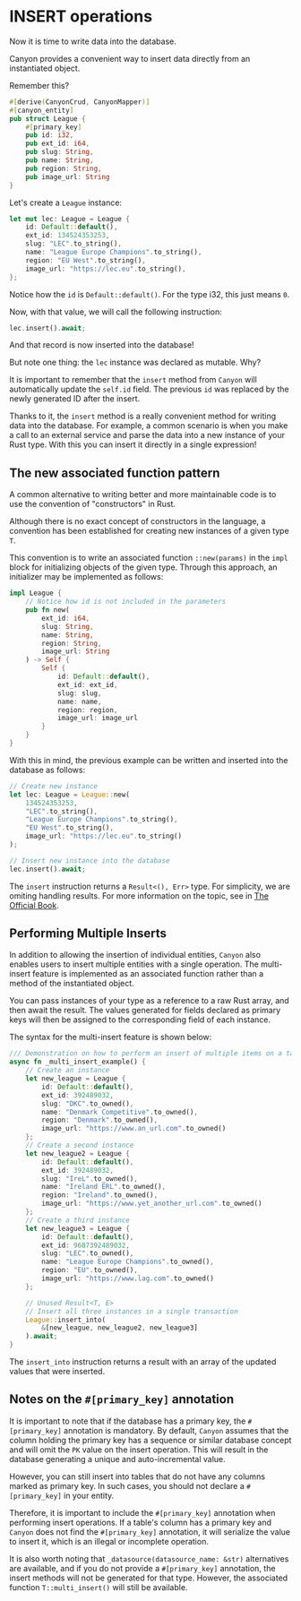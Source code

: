 # INSERT operations

Now it is time to write data into the database.

Canyon provides a convenient way to insert data directly from an instantiated object.

Remember this?

```rust
#[derive(CanyonCrud, CanyonMapper)]
#[canyon_entity]
pub struct League {
    #[primary_key]
    pub id: i32,
    pub ext_id: i64,
    pub slug: String,
    pub name: String,
    pub region: String,
    pub image_url: String
}
```

Let's create a `League` instance:

```rust
let mut lec: League = League {
    id: Default::default(),
    ext_id: 134524353253,
    slug: "LEC".to_string(),
    name: "League Europe Champions".to_string(),
    region: "EU West".to_string(),
    image_url: "https://lec.eu".to_string(),
};
```

Notice how the `id` is `Default::default()`. For the type i32, this just means `0`.

Now, with that value, we will call the following instruction:

```rust
lec.insert().await;
```

And that record is now inserted into the database!

But note one thing: the `lec` instance was declared as mutable. Why?

It is important to remember that the `insert` method from `Canyon` will automatically update the `self.id` field. The previous `id` was replaced by the newly generated ID after the insert.

Thanks to it, the `insert` method is a really convenient method for writing data into the database. For example, a common scenario is when you make a call to an external service and parse the data into a new instance of your Rust type. With this you can insert it directly in a single expression!

## The new associated function pattern

A common alternative to writing better and more maintainable code is to use the convention of "constructors" in Rust.

Although there is no exact concept of constructors in the language, a convention has been established for creating new instances of a given type `T`.

This convention is to write an associated function `::new(params)` in the `impl` block for initializing objects of the given type. Through this approach, an initializer may be implemented as follows:

```rust
impl League {
    // Notice how id is not included in the parameters
    pub fn new(
        ext_id: i64,
        slug: String,
        name: String,
        region: String,
        image_url: String
    ) -> Self {
        Self {
            id: Default::default(),
            ext_id: ext_id,
            slug: slug,
            name: name,
            region: region,
            image_url: image_url
        }
    }
}
```

With this in mind, the previous example can be written and inserted into the database as follows:

```rust
// Create new instance
let lec: League = League::new(
    134524353253,
    "LEC".to_string(),
    "League Europe Champions".to_string(),
    "EU West".to_string(),
    image_url: "https://lec.eu".to_string()
);

// Insert new instance into the database
lec.insert().await;
```

The `insert` instruction returns a `Result<(), Err>` type. For simplicity, we are omiting handling results. For more information on the topic, see in [The Official Book](https://doc.rust-lang.org/book/ch09-00-error-handling.html).

## Performing Multiple Inserts

In addition to allowing the insertion of individual entities, `Canyon` also enables users to insert multiple entities with a single operation. The multi-insert feature is implemented as an associated function rather than a method of the instantiated object.

You can pass instances of your type as a reference to a raw Rust array, and then await the result. The values generated for fields declared as primary keys will then be assigned to the corresponding field of each instance.

The syntax for the multi-insert feature is shown below:

```rust
/// Demonstration on how to perform an insert of multiple items on a table
async fn _multi_insert_example() {
    // Create an instance
    let new_league = League {
        id: Default::default(),
        ext_id: 392489032,
        slug: "DKC".to_owned(),
        name: "Denmark Competitive".to_owned(),
        region: "Denmark".to_owned(),
        image_url: "https://www.an_url.com".to_owned()
    };
    // Create a second instance
    let new_league2 = League {
        id: Default::default(),
        ext_id: 392489032,
        slug: "IreL".to_owned(),
        name: "Ireland ERL".to_owned(),
        region: "Ireland".to_owned(),
        image_url: "https://www.yet_another_url.com".to_owned()
    };
    // Create a third instance
    let new_league3 = League {
        id: Default::default(),
        ext_id: 9687392489032,
        slug: "LEC".to_owned(),
        name: "League Europe Champions".to_owned(),
        region: "EU".to_owned(),
        image_url: "https://www.lag.com".to_owned()
    };

    // Unused Result<T, E>
    // Insert all three instances in a single transaction
    League::insert_into(
        &[new_league, new_league2, new_league3]
    ).await;
}
```

The `insert_into` instruction returns a result with an array of the updated values that were inserted.

## Notes on the `#[primary_key]` annotation

It is important to note that if the database has a primary key, the `#[primary_key]` annotation is mandatory. By default, `Canyon` assumes that the column holding the primary key has a sequence or similar database concept and will omit the `PK` value on the insert operation. This will result in the database generating a unique and auto-incremental value.

However, you can still insert into tables that do not have any columns marked as primary key. In such cases, you should not declare a `#[primary_key]` in your entity.

Therefore, it is important to include the `#[primary_key]` annotation when performing insert operations. If a table's column has a primary key and `Canyon` does not find the `#[primary_key]` annotation, it will serialize the value to insert it, which is an illegal or incomplete operation.

It is also worth noting that `_datasource(datasource_name: &str)` alternatives are available, and if you do not provide a `#[primary_key]` annotation, the insert methods will not be generated for that type. However, the associated function `T::multi_insert()` will still be available.